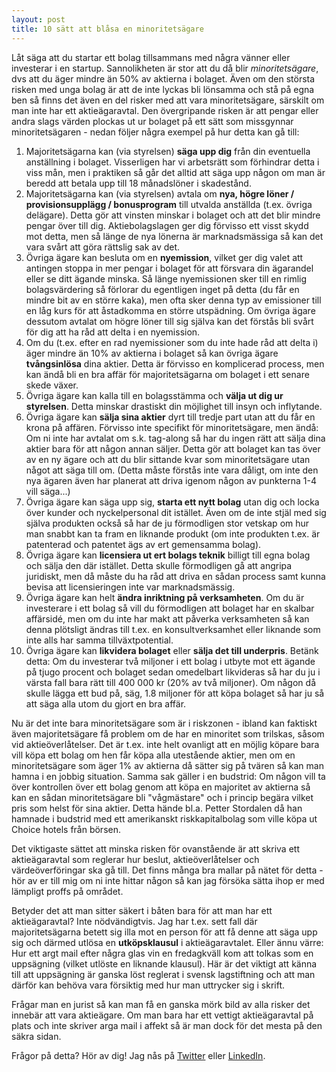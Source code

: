 ```yaml
---
layout: post
title: 10 sätt att blåsa en minoritetsägare
---
```

Låt säga att du startar ett bolag tillsammans med några vänner eller investerar i en startup. Sannolikheten är stor att du då blir *minoritetsägare*, dvs att du äger mindre än 50% av aktierna i bolaget. Även om den största risken med unga bolag är att de inte lyckas bli lönsamma och stå på egna ben så finns det även en del risker med att vara minoritetsägare, särskilt om man inte har ett aktieägaravtal. Den övergripande risken är att pengar eller andra slags värden plockas ut ur bolaget på ett sätt som missgynnar minoritetsägaren - nedan följer några exempel på hur detta kan gå till:

1. Majoritetsägarna kan (via styrelsen) **säga upp dig** från din eventuella anställning i bolaget. Visserligen har vi arbetsrätt som förhindrar detta i viss mån, men i praktiken så går det alltid att säga upp någon om man är beredd att betala upp till 18 månadslöner i skadestånd.
2. Majoritetsägarna kan (via styrelsen) avtala om **nya, högre löner / provisionsupplägg / bonusprogram** till utvalda anställda (t.ex. övriga delägare). Detta gör att vinsten minskar i bolaget och att det blir mindre pengar över till dig. Aktiebolagslagen ger dig förvisso ett visst skydd mot detta, men så länge de nya lönerna är marknadsmässiga så kan det vara svårt att göra rättslig sak av det.
3. Övriga ägare kan besluta om en **nyemission**, vilket ger dig valet att antingen stoppa in mer pengar i bolaget för att försvara din ägarandel eller se ditt ägande minska. Så länge nyemissionen sker till en rimlig bolagsvärdering så förlorar du egentligen inget på detta (du får en mindre bit av en större kaka), men ofta sker denna typ av emissioner till en låg kurs för att åstadkomma en större utspädning. Om övriga ägare dessutom avtalat om högre löner till sig själva kan det förstås bli svårt för dig att ha råd att delta i en nyemission.
4. Om du (t.ex. efter en rad nyemissioner som du inte hade råd att delta i) äger mindre än 10% av aktierna i bolaget så kan övriga ägare **tvångsinlösa** dina aktier. Detta är förvisso en komplicerad process, men kan ändå bli en bra affär för majoritetsägarna om bolaget i ett senare skede växer.
5. Övriga ägare kan kalla till en bolagsstämma och **välja ut dig ur styrelsen**. Detta minskar drastiskt din möjlighet till insyn och inflytande.
6. Övriga ägare kan **sälja sina aktier** dyrt till tredje part utan att du får en krona på affären. Förvisso inte specifikt för minoritetsägare, men ändå: Om ni inte har avtalat om s.k. tag-along så har du ingen rätt att sälja dina aktier bara för att någon annan säljer. Detta gör att bolaget kan tas över av en ny ägare och att du blir sittande kvar som minoritetsägare utan något att säga till om. (Detta måste förstås inte vara dåligt, om inte den nya ägaren även har planerat att driva igenom någon av punkterna 1-4 vill säga...)
7. Övriga ägare kan säga upp sig, **starta ett nytt bolag** utan dig och locka över kunder och nyckelpersonal dit istället. Även om de inte stjäl med sig själva produkten också så har de ju förmodligen stor vetskap om hur man snabbt kan ta fram en liknande produkt (om inte produkten t.ex. är patenterad och patentet ägs av ert gemensamma bolag).
8. Övriga ägare kan **licensiera ut ert bolags teknik** billigt till egna bolag och sälja den där istället. Detta skulle förmodligen gå att angripa juridiskt, men då måste du ha råd att driva en sådan process samt kunna bevisa att licensieringen inte var marknadsmässig.
9. Övriga ägare kan helt **ändra inriktning på verksamheten**. Om du är investerare i ett bolag så vill du förmodligen att bolaget har en skalbar affärsidé, men om du inte har makt att påverka verksamheten så kan denna plötsligt ändras till t.ex. en konsultverksamhet eller liknande som inte alls har samma tillväxtpotential.
10. Övriga ägare kan **likvidera bolaget** eller **sälja det till underpris**. Betänk detta: Om du investerar två miljoner i ett bolag i utbyte mot ett ägande på tjugo procent och bolaget sedan omedelbart likvideras så har du ju i värsta fall bara rätt till 400 000 kr (20% av två miljoner). Om någon då skulle lägga ett bud på, säg, 1.8 miljoner för att köpa bolaget så har ju så att säga alla utom du gjort en bra affär.

Nu är det inte bara minoritetsägare som är i riskzonen - ibland kan faktiskt även majoritetsägare få problem om de har en minoritet som trilskas, såsom vid aktieöverlåtelser. Det är t.ex. inte helt ovanligt att en möjlig köpare bara vill köpa ett bolag om hen får köpa alla utestående aktier, men om en minoritetsägare som äger 1% av aktierna då sätter sig på tvären så kan man hamna i en jobbig situation. Samma sak gäller i en budstrid: Om någon vill ta över kontrollen över ett bolag genom att köpa en majoritet av aktierna så kan en sådan minoritetsägare bli "vågmästare" och i princip begära vilket pris som helst för sina aktier. Detta hände bl.a. Petter Stordalen då han hamnade i budstrid med ett amerikanskt riskkapitalbolag som ville köpa ut Choice hotels från börsen.

Det viktigaste sättet att minska risken för ovanstående är att skriva ett aktieägaravtal som reglerar hur beslut, aktieöverlåtelser och värdeöverföringar ska gå till. Det finns många bra mallar på nätet för detta - hör av er till mig om ni inte hittar någon så kan jag försöka sätta ihop er med lämpligt proffs på området.

Betyder det att man sitter säkert i båten bara för att man har ett aktieägaravtal? Inte nödvändigtvis. Jag har t.ex. sett fall där majoritetsägarna betett sig illa mot en person för att få denne att säga upp sig och därmed utlösa en **utköpsklausul** i aktieägaravtalet. Eller ännu värre: Hur ett argt mail efter några glas vin en fredagkväll kom att tolkas som en uppsägning (vilket utlöste en liknande klausul). Här är det viktigt att känna till att uppsägning är ganska löst reglerat i svensk lagstiftning och att man därför kan behöva vara försiktig med hur man uttrycker sig i skrift.

Frågar man en jurist så kan man få en ganska mörk bild av alla risker det innebär att vara aktieägare. Om man bara har ett vettigt aktieägaravtal på plats och inte skriver arga mail i affekt så är man dock för det mesta på den säkra sidan.

Frågor på detta? Hör av dig! Jag nås på [Twitter](https://twitter.com/JensBackbom) eller [LinkedIn](https://www.linkedin.com/in/jensbackbom/).
